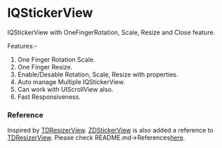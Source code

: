 IQStickerView
=============

IQStickerView with OneFingerRotation, Scale, Resize and Close feature.

Features:-
1) One Finger Rotation Scale.
2) One Finger Resize.
3) Enable/Desable Rotation, Scale, Resize with properties.
4) Auto manage Multiple IQStickerView.
5) Can work with UIScrollView also.
6) Fast Responsiveness.

### Reference
Inspired by [TDResizerView](https://github.com/Thavasidurai/TDResizerView).
[ZDStickerView](https://github.com/zedoul/ZDStickerView) is also added a reference to [TDResizerView](https://github.com/Thavasidurai/TDResizerView). Please check README.md->References[here](https://github.com/zedoul/ZDStickerView).